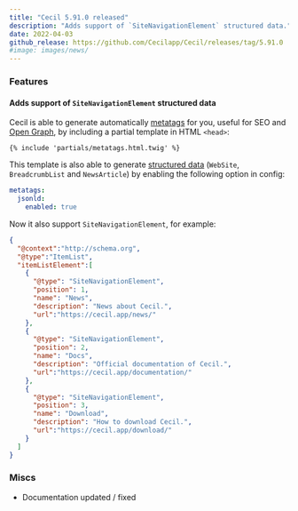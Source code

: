```yaml
---
title: "Cecil 5.91.0 released"
description: "Adds support of `SiteNavigationElement` structured data."
date: 2022-04-03
github_release: https://github.com/Cecilapp/Cecil/releases/tag/5.91.0
#image: images/news/
---
```

### Features

#### Adds support of `SiteNavigationElement` structured data

Cecil is able to generate automatically [metatags](/documentation/configuration#metatags) for you, useful for SEO and [Open Graph](https://ogp.me/), by including a partial template in HTML `<head>`:

```twig
{% include 'partials/metatags.html.twig' %}
```

This template is also able to generate [structured data](https://developers.google.com/search/docs/advanced/structured-data/intro-structured-data) (`WebSite`, `BreadcrumbList` and `NewsArticle`)  by enabling the following option in config:

```yaml
metatags:
  jsonld:
    enabled: true 
```

Now it also support `SiteNavigationElement`, for example:

```json
{
  "@context":"http://schema.org",
  "@type":"ItemList",
  "itemListElement":[
    {
      "@type": "SiteNavigationElement",
      "position": 1,
      "name": "News",
      "description": "News about Cecil.",
      "url":"https://cecil.app/news/"
    },
    {
      "@type": "SiteNavigationElement",
      "position": 2,
      "name": "Docs",
      "description": "Official documentation of Cecil.",
      "url":"https://cecil.app/documentation/"
    },
    {
      "@type": "SiteNavigationElement",
      "position": 3,
      "name": "Download",
      "description": "How to download Cecil.",
      "url":"https://cecil.app/download/"
    }
  ]
}
```

### Miscs

- Documentation updated / fixed
